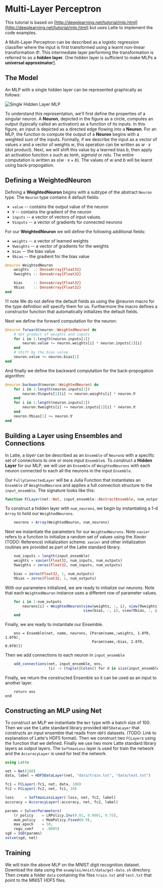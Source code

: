 # Multi-Layer Perceptron

This tutorial is based on [http://deeplearning.net/tutorial/mlp.html](http://deeplearning.net/tutorial/mlp.html) but uses Latte to implement the code examples.  

A Multi-Layer Perceptron can be described as a logistic regression classifier where the input is first transformed using a learnt non-linear transformation $\Phi$.  This intermediate layer performing the transformation is referred to as a **hidden layer**.  One hidden layer is sufficient to make MLPs a **universal approximator**[1][1].  

## The Model
An MLP with a single hidden layer can be represented graphically as follows:

![Single Hidden Layer MLP](http://deeplearning.net/tutorial/_images/mlp.png)

To understand this representation, we'll first define the properties of a singular neuron.  A **Neuron**, depicted in the figure as a circle, computes an output (typically called an activation) as a function of its inputs.  In this figure, an input is depicted as a directed edge flowing into a **Neuron**.  For an MLP, the function to compute the output of a **Neuron** begins with a weighted sum of the inputs.  Formally, if we describe the input as a vector of values $x$ and a vector of weights $w$, this operation can be written as $w \cdot x$ (dot product).  Next, we will shift this value by a learned bias $b$, then apply an activation function $s$ such as $tanh$, $sigmoid$ or $relu$.  The entire computation is written as $s(w \cdot x + b)$.  The values of $w$ and $b$ will be learnt using back-propogation.

## Defining a WeightedNeuron
Defining a **WeightedNeuron** begins with a subtype of the abstract `Neuron` type.  The `Neuron` type contains 4 default fields:
- `value`    -- contains the output value of the neuron
- `∇`        -- contains the gradient of the neuron
- `inputs`   -- a vector of vectors of input values.
- `∇inputs`  -- a vector of gradients for connected neurons

For our **WeightedNeuron** we will define the following additional fields:

- `weights`  -- a vector of learned weights
- `∇weights` -- a vector of gradients for the weights
- `bias`     -- the bias value
- `∇bias`    -- the gradient for the bias value

```julia
@neuron WeightedNeuron
    weights  :: DenseArray{Float32}
    ∇weights :: DenseArray{Float32}

    bias     :: DenseArray{Float32}
    ∇bias    :: DenseArray{Float32}
end
```

!!! note
    We do not define the default fields as using the @neuron macro for the type definition will specify them for us.  Furthermore the macro defines a constructor function that automatically initializes the default fields.

Next we define the forward computation for the neuron:
```julia
@neuron forward(neuron::WeightedNeuron) do
    # dot product of weights and inputs
    for i in 1:length(neuron.inputs[1])
        neuron.value += neuron.weights[i] * neuron.inputs[1][i]
    end
    # shift by the bias value
    neuron.value += neuron.bias[1]
end
```

And finally we define the backward computation for the back-propogation algorithm:

```julia
@neuron backward(neuron::WeightedNeuron) do
    for i in 1:length(neuron.inputs[1])
        neuron.∇inputs[1][i] += neuron.weights[i] * neuron.∇
    end
    for i in 1:length(neuron.inputs[1])
        neuron.∇weights[i] += neuron.inputs[1][i] * neuron.∇
    end
    neuron.∇bias[1] += neuron.∇
end
```

## Building a Layer using Ensembles and Connections
In Latte, a *layer* can be described as an `Ensemble` of `Neuron`s with a specific set of connections to one or more input `Ensemble`s.  To construct a **Hidden Layer** for our MLP, we will use an `Ensemble` of `WeightedNeurons` with each neuron connected to each all the neurons in the input `Ensemble`.

Our `FullyConnectedLayer` will be a Julia Function that instantiates an `Ensemble` of `WeightedNeuron`s and applies a full connection structure to the `input_ensemble`.  The signature looks like this:

```julia
function FCLayer(net::Net, input_ensemble::AbstractEnsemble, num_outputs::Int)
```

To construct a hidden layer with `num_neurons`, we begin by instantiating a 1-d `Array` to hold our `WeightedNeurons`.

```julia
    neurons = Array(WeightedNeuron, num_neurons)
```

Next we instantiate the parameters for our `WeightedNeurons`.  Note `xavier` refers to a function to initialize a random set of values using the *Xavier* (TODO: Reference) initialization scheme.  `xavier` and other initialization routines are provided as part of the Latte standard library.

```julia
    num_inputs = length(input_ensemble)
    weights = xavier(Float32, num_inputs, num_outputs)
    ∇weights = zeros(Float32, num_inputs, num_outputs)

    bias = zeros(Float32, 1, num_outputs)
    ∇bias = zeros(Float32, 1, num_outputs)
```

With our parameters initialized, we are ready to initialize our neurons.  Note that each `WeightedNeuron` instance uses a different row of parameter values.

```julia
    for i in 1:num_outputs
        neurons[i] = WeightedNeuron(view(weights, :, i), view(∇weights, :, i),
                                    view(bias, :, i), view(∇bias, :, i))
    end
```

Finally, we are ready to instantiate our Ensemble.

```
    ens = Ensemble(net, name, neurons, [Param(name,:weights, 1.0f0, 1.0f0), 
                                        Param(name,:bias, 2.0f0, 0.0f0)])
```

Then we add connections to each neuron in `input_ensemble`

```julia
    add_connections(net, input_ensemble, ens,
                    (i) -> (tuple([Colon() for d in size(input_ensemble)]... )))
```

Finally, we return the constructed Ensemble so it can be used as an input to another layer.
```
    return ens
end
```

## Constructing an MLP using Net
To construct an MLP we instantiate the `Net` type with a batch size of $100$.  Then we use the Latte standard library provided `HDF5DataLayer` that constructs an input ensemble that reads from `HDF5` datasets.  (TODO: Link to explanation of Latte's HDF5 format).  Then we construct two `FCLayer`s using the function that we defined.  Finally we use two more Latte standard library layers as output layers.  The `SoftmaxLoss` layer is used for train the network and the `AccuracyLayer` is used for test the network.
```julia
using Latte

net = Net(100)
data, label = HDF5DataLayer(net, "data/train.txt", "data/test.txt")

fc1 = FCLayer(:fc1, net, data, 100)
fc2 = FCLayer(:fc2, net, fc1, 10)

loss     = SoftmaxLossLayer(:loss, net, fc2, label)
accuracy = AccuracyLayer(:accuracy, net, fc2, label)

params = SolverParameters(
    lr_policy    = LRPolicy.Inv(0.01, 0.0001, 0.75),
    mom_policy   = MomPolicy.Fixed(0.9),
    max_epoch    = 50,
    regu_coef    = .0005)
sgd = SGD(params)
solve(sgd, net)
```

## Training
We will train the above MLP on the MNIST digit recognition dataset.  Download the data using the `examples/mnist/data/get-data.sh` directory.  Then create a folder `data` containing the files `train.txt` and `test.txt` that point to the MNIST HDF5 files.

[1]: http://www.sciencedirect.com/science/article/pii/0893608089900208 "Multilayer feedforward networks are universal approximators. Hornik et al. 1989"
